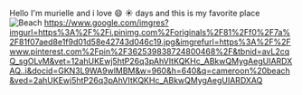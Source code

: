 Hello I'm murielle and i love :smile: :sunny: days and this is my favorite place ![Beach](https://www.google.com/url?sa=i&url=https%3A%2F%2Fwww.pinterest.com%2Fpin%2F362539838724800468%2F&psig=AOvVaw2K6KxFLxinon6YEQdUfBen&ust=1589356081717000&source=images&cd=vfe&ved=0CAIQjRxqFwoTCOi62PjqrekCFQAAAAAdAAAAABAD)
https://www.google.com/imgres?imgurl=https%3A%2F%2Fi.pinimg.com%2Foriginals%2F81%2Ff0%2F7a%2F81f07aed8e1f9d01d58e42743d046c19.jpg&imgrefurl=https%3A%2F%2Fwww.pinterest.com%2Fpin%2F362539838724800468%2F&tbnid=avL2cqQ_sgOLvM&vet=12ahUKEwj5htP26q3pAhVItKQKHc_ABkwQMygAegUIARDXAQ..i&docid=GKN3L9WA9wlMBM&w=960&h=640&q=cameroon%20beach&ved=2ahUKEwj5htP26q3pAhVItKQKHc_ABkwQMygAegUIARDXAQ

